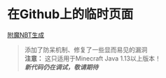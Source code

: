 # 在Github上的临时页面  
[附魔NBT生成](https://beginnerlin.github.io/NBT-echanted.html)
> 添加了防呆机制、修复了一些显而易见的漏洞  
**注意：** 这只适用于Minecraft Java 1.13以上版本！  
***新代码仍在调试，敬请期待***  
